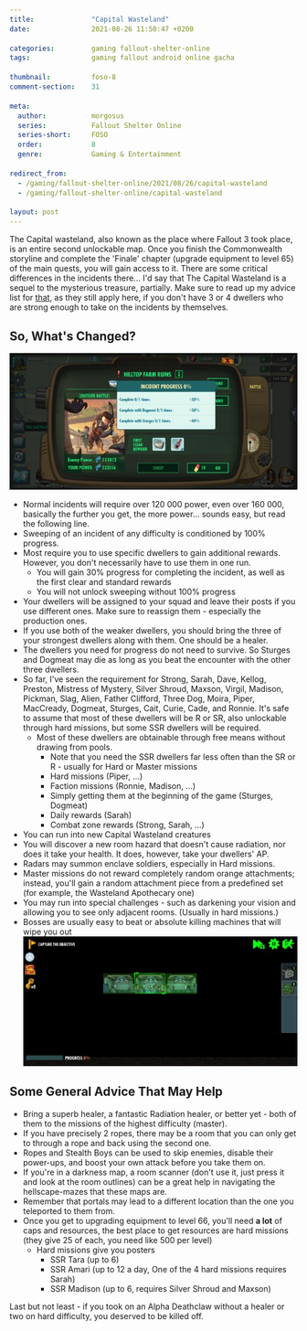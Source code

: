 ```yaml
---
title:              "Capital Wasteland"
date:               2021-08-26 11:50:47 +0200

categories:         gaming fallout-shelter-online
tags:               gaming fallout android online gacha

thumbnail:          foso-8
comment-section:    31

meta:
  author:           morgosus
  series:           Fallout Shelter Online
  series-short:     FOSO
  order:            8
  genre:            Gaming & Entertainment

redirect_from:
  - /gaming/fallout-shelter-online/2021/08/26/capital-wasteland
  - /gaming/fallout-shelter-online/capital-wasteland

layout: post
---
```

The Capital wasteland, also known as the place where Fallout 3 took place, is an entire second unlockable map. Once you finish the Commonwealth storyline and complete the 'Finale' chapter (upgrade equipment to level 65) of the main quests, you will gain access to it. There are some critical differences in the incidents there... I'd say that The Capital Wasteland is a sequel to the mysterious treasure, partially. Make sure to read up my advice list for [that](https://www.toms.click/gaming/fallout-shelter-online/2021/08/15/mysterious-treasure.html), as they still apply here, if you don't have 3 or 4 dwellers who are strong enough to take on the incidents by themselves.

## So, What's Changed?
![For one, everything has a progress bar now](/assets/thm/gaming/foso/incident-progress.jpg)
- Normal incidents will require over 120 000 power, even over 160 000, basically the further you get, the more power... sounds easy, but read the following line.
- Sweeping of an incident of any difficulty is conditioned by 100% progress.
- Most require you to use specific dwellers to gain additional rewards. However, you don't necessarily have to use them in one run.
  - You will gain 30% progress for completing the incident, as well as the first clear and standard rewards
  - You will not unlock sweeping without 100% progress
- Your dwellers will be assigned to your squad and leave their posts if you use different ones. Make sure to reassign them - especially the production ones.
- If you use both of the weaker dwellers, you should bring the three of your strongest dwellers along with them. One should be a healer.
- The dwellers you need for progress do not need to survive. So Sturges and Dogmeat may die as long as you beat the encounter with the other three dwellers.
- So far, I've seen the requirement for Strong, Sarah, Dave, Kellog, Preston, Mistress of Mystery, Silver Shroud, Maxson, Virgil, Madison, Pickman, Slag, Alien, Father Clifford, Three Dog, Moira, Piper, MacCready, Dogmeat, Sturges, Cait, Curie, Cade, and Ronnie. It's safe to assume that most of these dwellers will be R or SR, also unlockable through hard missions, but some SSR dwellers will be required.
  - Most of these dwellers are obtainable through free means without drawing from pools.
    - Note that you need the SSR dwellers far less often than the SR or R - usually for Hard or Master missions
    - Hard missions (Piper, ...)
    - Faction missions (Ronnie, Madison, ...)
    - Simply getting them at the beginning of the game (Sturges, Dogmeat)
    - Daily rewards (Sarah)
    - Combat zone rewards (Strong, Sarah, ...)
- You can run into new Capital Wasteland creatures
- You will discover a new room hazard that doesn't cause radiation, nor does it take your health. It does, however, take your dwellers' AP.
- Radars may summon enclave soldiers, especially in Hard missions.
- Master missions do not reward completely random orange attachments; instead, you'll gain a random attachment piece from a predefined set (for example, the Wasteland Apothecary one)
- You may run into special challenges - such as darkening your vision and allowing you to see only adjacent rooms. (Usually in hard missions.)
- Bosses are usually easy to beat or absolute killing machines that will wipe you out
![Yeah, this is seriously a mission you'll run into](/assets/thm/gaming/foso/hellscape.jpg)

## Some General Advice That May Help

- Bring a superb healer, a fantastic Radiation healer, or better yet - both of them to the missions of the highest difficulty (master).
- If you have precisely 2 ropes, there may be a room that you can only get to through a rope and back using the second one.
- Ropes and Stealth Boys can be used to skip enemies, disable their power-ups, and boost your own attack before you take them on.
- If you're in a darkness map, a room scanner (don't use it, just press it and look at the room outlines) can be a great help in navigating the hellscape-mazes that these maps are.
- Remember that portals may lead to a different location than the one you teleported to them from.
- Once you get to upgrading equipment to level 66, you'll need **a lot** of caps and resources, the best place to get resources are hard missions (they give 25 of each, you need like 500 per level)
  - Hard missions give you posters
    - SSR Tara (up to 6)
    - SSR Amari (up to 12 a day, One of the 4 hard missions requires Sarah)
    - SSR Madison (up to 6, requires Silver Shroud and Maxson)


Last but not least - if you took on an Alpha Deathclaw without a healer or two on hard difficulty, you deserved to be killed off.
